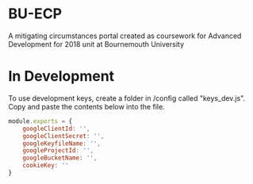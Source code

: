 # BU-ECP
A mitigating circumstances portal created as coursework for Advanced Development for 2018 unit at Bournemouth University

# In Development
To use development keys, create a folder in /config called "keys_dev.js". Copy and paste the contents below into the file.

```javascript
module.exports = {
    googleClientId: '',
    googleClientSecret: '',
    googleKeyfileName: '',
    googleProjectId: '',
    googleBucketName: '',
    cookieKey: ''
}
```
